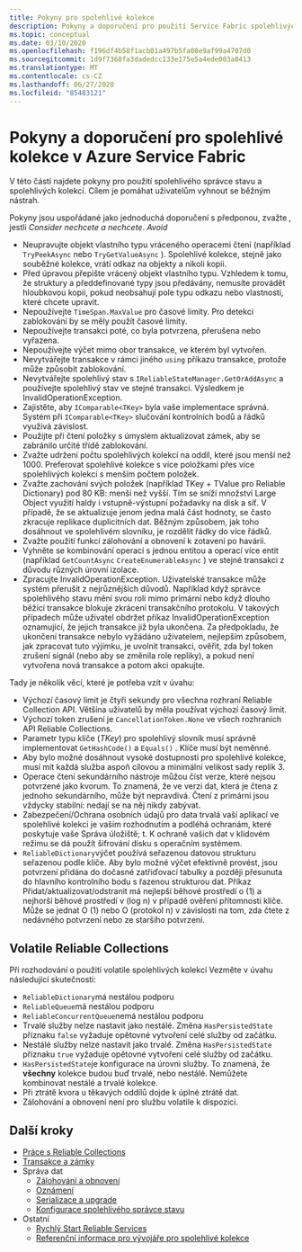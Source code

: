 ```yaml
---
title: Pokyny pro spolehlivé kolekce
description: Pokyny a doporučení pro použití Service Fabric spolehlivých kolekcí v aplikaci Azure Service Fabric.
ms.topic: conceptual
ms.date: 03/10/2020
ms.openlocfilehash: f196df4b58f1acb01a497b5fa08e9af99a4707d0
ms.sourcegitcommit: 1d9f7368fa3dadedcc133e175e5a4ede003a8413
ms.translationtype: MT
ms.contentlocale: cs-CZ
ms.lasthandoff: 06/27/2020
ms.locfileid: "85483121"
---
```

# <a name="guidelines-and-recommendations-for-reliable-collections-in-azure-service-fabric"></a>Pokyny a doporučení pro spolehlivé kolekce v Azure Service Fabric
V této části najdete pokyny pro použití spolehlivého správce stavu a spolehlivých kolekcí. Cílem je pomáhat uživatelům vyhnout se běžným nástrah.

Pokyny jsou uspořádané jako jednoduchá doporučení s předponou, zvažte *,* jestli *Consider* *nechcete a nechcete*. *Avoid*

* Neupravujte objekt vlastního typu vráceného operacemi čtení (například `TryPeekAsync` nebo `TryGetValueAsync` ). Spolehlivé kolekce, stejně jako souběžné kolekce, vrátí odkaz na objekty a nikoli kopii.
* Před úpravou přepište vrácený objekt vlastního typu. Vzhledem k tomu, že struktury a předdefinované typy jsou předávány, nemusíte provádět hloubkovou kopii, pokud neobsahují pole typu odkazu nebo vlastnosti, které chcete upravit.
* Nepoužívejte `TimeSpan.MaxValue` pro časové limity. Pro detekci zablokování by se měly použít časové limity.
* Nepoužívejte transakci poté, co byla potvrzena, přerušena nebo vyřazena.
* Nepoužívejte výčet mimo obor transakce, ve kterém byl vytvořen.
* Nevytvářejte transakce v rámci jiného `using` příkazu transakce, protože může způsobit zablokování.
* Nevytvářejte spolehlivý stav s `IReliableStateManager.GetOrAddAsync` a používejte spolehlivý stav ve stejné transakci. Výsledkem je InvalidOperationException.
* Zajistěte, aby `IComparable<TKey>` byla vaše implementace správná. Systém při `IComparable<TKey>` slučování kontrolních bodů a řádků využívá závislost.
* Použijte při čtení položky s úmyslem aktualizovat zámek, aby se zabránilo určité třídě zablokování.
* Zvažte udržení počtu spolehlivých kolekcí na oddíl, které jsou menší než 1000. Preferovat spolehlivé kolekce s více položkami přes více spolehlivých kolekcí s menším počtem položek.
* Zvažte zachování svých položek (například TKey + TValue pro Reliable Dictionary) pod 80 KB: menší než vyšší. Tím se sníží množství Large Object využití haldy i vstupně-výstupní požadavky na disk a síť. V případě, že se aktualizuje jenom jedna malá část hodnoty, se často zkracuje replikace duplicitních dat. Běžným způsobem, jak toho dosáhnout ve spolehlivém slovníku, je rozdělit řádky do více řádků.
* Zvažte použití funkcí zálohování a obnovení k zotavení po havárii.
* Vyhněte se kombinování operací s jednou entitou a operací více entit (například `GetCountAsync` `CreateEnumerableAsync` ) ve stejné transakci z důvodu různých úrovní izolace.
* Zpracujte InvalidOperationException. Uživatelské transakce může systém přerušit z nejrůznějších důvodů. Například když správce spolehlivého stavu mění svou roli mimo primární nebo když dlouho běžící transakce blokuje zkrácení transakčního protokolu. V takových případech může uživatel obdržet příkaz InvalidOperationException oznamující, že jejich transakce již byla ukončena. Za předpokladu, že ukončení transakce nebylo vyžádáno uživatelem, nejlepším způsobem, jak zpracovat tuto výjimku, je uvolnit transakci, ověřit, zda byl token zrušení signál (nebo aby se změnila role repliky), a pokud není vytvořena nová transakce a potom akci opakujte.  

Tady je několik věcí, které je potřeba vzít v úvahu:

* Výchozí časový limit je čtyři sekundy pro všechna rozhraní Reliable Collection API. Většina uživatelů by měla používat výchozí časový limit.
* Výchozí token zrušení je `CancellationToken.None` ve všech rozhraních API Reliable Collections.
* Parametr typu klíče (*TKey*) pro spolehlivý slovník musí správně implementovat `GetHashCode()` a `Equals()` . Klíče musí být neměnné.
* Aby bylo možné dosáhnout vysoké dostupnosti pro spolehlivé kolekce, musí mít každá služba aspoň cílovou a minimální velikost sady replik 3.
* Operace čtení sekundárního nástroje můžou číst verze, které nejsou potvrzené jako kvorum.
  To znamená, že ve verzi dat, která je čtena z jednoho sekundárního, může být nepravdivá.
  Čtení z primární jsou vždycky stabilní: nedají se na něj nikdy zabývat.
* Zabezpečení/Ochrana osobních údajů pro data trvalá vaší aplikací ve spolehlivé kolekci je vaším rozhodnutím a podléhá ochranám, které poskytuje vaše Správa úložiště; t. K ochraně vašich dat v klidovém režimu se dá použít šifrování disku s operačním systémem.
* `ReliableDictionary`výčet používá seřazenou datovou strukturu seřazenou podle klíče. Aby bylo možné výčet efektivně provést, jsou potvrzení přidána do dočasné zatřiďovací tabulky a později přesunuta do hlavního kontrolního bodu s řazenou strukturou dat. Příkaz Přidat/aktualizovat/odstranit má nejlepší běhové prostředí o (1) a nejhorší běhové prostředí v (log n) v případě ověření přítomnosti klíče. Může se jednat O (1) nebo O (protokol n) v závislosti na tom, zda čtete z nedávného potvrzení nebo ze staršího potvrzení.

## <a name="volatile-reliable-collections"></a>Volatile Reliable Collections
Při rozhodování o použití volatile spolehlivých kolekcí Vezměte v úvahu následující skutečnosti:

* ```ReliableDictionary```má nestálou podporu
* ```ReliableQueue```má nestálou podporu
* ```ReliableConcurrentQueue```nemá nestálou podporu
* Trvalé služby nelze nastavit jako nestálé. Změna ```HasPersistedState``` příznaku ```false``` vyžaduje opětovné vytvoření celé služby od začátku.
* Nestálé služby nelze nastavit jako trvalé. Změna ```HasPersistedState``` příznaku ```true``` vyžaduje opětovné vytvoření celé služby od začátku.
* ```HasPersistedState```je konfigurace na úrovni služby. To znamená, že **všechny** kolekce budou buď trvalé, nebo nestálé. Nemůžete kombinovat nestálé a trvalé kolekce.
* Při ztrátě kvora u těkavých oddílů dojde k úplné ztrátě dat.
* Zálohování a obnovení není pro službu volatile k dispozici.

## <a name="next-steps"></a>Další kroky
* [Práce s Reliable Collections](service-fabric-work-with-reliable-collections.md)
* [Transakce a zámky](service-fabric-reliable-services-reliable-collections-transactions-locks.md)
* Správa dat
  * [Zálohování a obnovení](service-fabric-reliable-services-backup-restore.md)
  * [Oznámení](service-fabric-reliable-services-notifications.md)
  * [Serializace a upgrade](service-fabric-application-upgrade-data-serialization.md)
  * [Konfigurace spolehlivého správce stavu](service-fabric-reliable-services-configuration.md)
* Ostatní
  * [Rychlý Start Reliable Services](service-fabric-reliable-services-quick-start.md)
  * [Referenční informace pro vývojáře pro spolehlivé kolekce](https://msdn.microsoft.com/library/azure/microsoft.servicefabric.data.collections.aspx)
